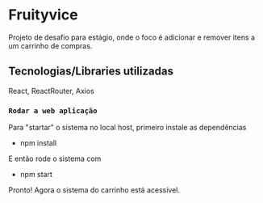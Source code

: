 # Fruityvice

Projeto de desafio para estágio, onde o foco é adicionar e remover itens a um carrinho de compras.

## Tecnologias/Libraries utilizadas

React, ReactRouter, Axios

### `Rodar a web aplicação`

Para "startar" o sistema no local host, primeiro instale as dependências

- npm install

E então rode o sistema com

- npm start

Pronto! Agora o sistema do carrinho está acessível.
